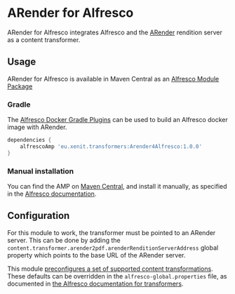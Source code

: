 # ARender for Alfresco

ARender for Alfresco integrates Alfresco and the [ARender](https://arender.io/) rendition server as a content transformer.

## Usage

ARender for Alfresco is available in Maven Central as an [Alfresco Module Package](https://docs.alfresco.com/6.1/concepts/dev-extensions-packaging-techniques-amps.html)

### Gradle

The [Alfresco Docker Gradle Plugins](https://github.com/xenit-eu/alfresco-docker-gradle-plugin) can be used to build an Alfresco docker image with ARender.

```groovy
dependencies {
    alfrescoAmp 'eu.xenit.transformers:Arender4Alfresco:1.0.0'
}
```

### Manual installation

You can find the AMP on [Maven Central](https://search.maven.org/artifact/eu.xenit.transformers/Arender4Alfresco/1.0.0/amp), and install it manually, as specified in the [Alfresco documentation](https://docs.alfresco.com/6.1/tasks/amp-install.html).

## Configuration

For this module to work, the transformer must be pointed to an ARender server.
This can be done by adding the `content.transformer.arender2pdf.arenderRenditionServerAddress` global property which points to the base URL of the ARender server.

This module [preconfigures a set of supported content transformations](./src/main/amp/config/alfresco/module/com.arondor.arender.alfresco.content.transformer/alfresco-global.properties).
These defaults can be overridden in the `alfresco-global.properties` file, as documented in [the Alfresco documentation for transformers](https://docs.alfresco.com/6.1/references/dev-extension-points-content-transformer.html).

